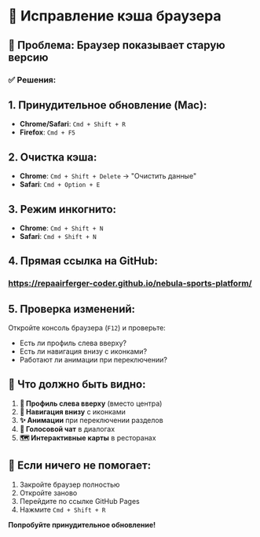 # 🔄 Исправление кэша браузера

## 🚨 Проблема: Браузер показывает старую версию

### ✅ Решения:

## 1. **Принудительное обновление (Mac):**
- **Chrome/Safari**: `Cmd + Shift + R`
- **Firefox**: `Cmd + F5`

## 2. **Очистка кэша:**
- **Chrome**: `Cmd + Shift + Delete` → "Очистить данные"
- **Safari**: `Cmd + Option + E`

## 3. **Режим инкогнито:**
- **Chrome**: `Cmd + Shift + N`
- **Safari**: `Cmd + Shift + N`

## 4. **Прямая ссылка на GitHub:**
### **https://repaairferger-coder.github.io/nebula-sports-platform/**

## 5. **Проверка изменений:**
Откройте консоль браузера (`F12`) и проверьте:
- Есть ли профиль слева вверху?
- Есть ли навигация внизу с иконками?
- Работают ли анимации при переключении?

## 🎯 Что должно быть видно:

1. **👤 Профиль слева вверху** (вместо центра)
2. **📱 Навигация внизу** с иконками
3. **✨ Анимации** при переключении разделов
4. **🎤 Голосовой чат** в диалогах
5. **🗺️ Интерактивные карты** в ресторанах

## 🔧 Если ничего не помогает:

1. Закройте браузер полностью
2. Откройте заново
3. Перейдите по ссылке GitHub Pages
4. Нажмите `Cmd + Shift + R`

**Попробуйте принудительное обновление!**